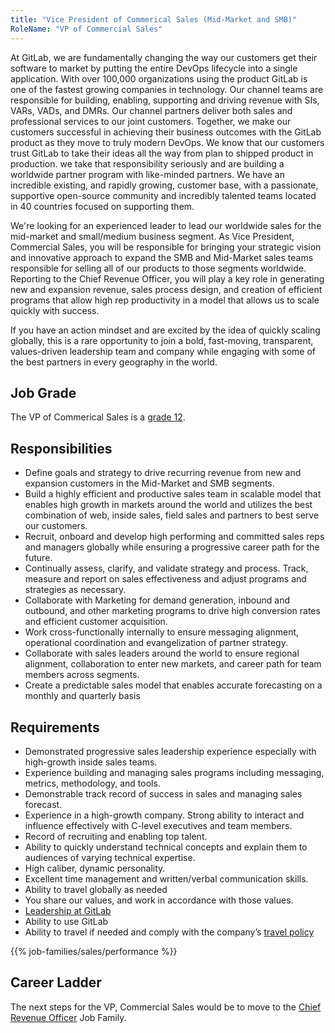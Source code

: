 ```yaml
---
title: "Vice President of Commerical Sales (Mid-Market and SMB)"
RoleName: "VP of Commercial Sales"
---
```


At GitLab, we are fundamentally changing the way our customers get their software to market by putting the entire DevOps lifecycle into a single application. With over 100,000 organizations using the product GitLab is one of the fastest growing companies in technology. Our channel teams are responsible for building, enabling, supporting and driving revenue with SIs, VARs, VADs, and DMRs. Our channel partners deliver both sales and professional services to our joint customers. Together, we make our customers successful in achieving their business outcomes with the GitLab product as they move to truly modern DevOps. We know that our customers trust GitLab to take their ideas all the way from plan to shipped product in production. we take that responsibility seriously and are building a worldwide partner program with like-minded partners. We have an incredible existing, and rapidly growing, customer base, with a passionate, supportive open-source community and incredibly talented teams located in 40 countries focused on supporting them.

We're looking for an experienced leader to lead our worldwide sales for the mid-market and small/medium business segment.  As Vice President, Commercial Sales, you will be responsible for bringing your strategic vision and innovative approach to expand the SMB and Mid-Market sales teams responsible for selling all of our products to those segments worldwide. Reporting to the Chief Revenue Officer, you will play a key role in generating new and expansion revenue, sales process design, and creation of efficient programs that allow high rep productivity in a model that allows us to scale quickly with success.

If you have an action mindset and are excited by the idea of quickly scaling globally, this is a rare opportunity to join a bold, fast-moving, transparent, values-driven leadership team and company while engaging with some of the best partners in every geography in the world.

## Job Grade

The VP of Commerical Sales is a [grade 12](https://about.gitlab.com/handbook/total-rewards/compensation/compensation-calculator/#gitlab-job-grades).

## Responsibilities

- Define goals and strategy to drive recurring revenue from new and expansion customers in the Mid-Market and SMB segments.
- Build a highly efficient and productive sales team in scalable model that enables high growth in markets around the world and utilizes the best combination of web, inside sales, field sales and partners to best serve our customers.
- Recruit, onboard and develop high performing and committed sales reps and managers globally while ensuring a progressive career path for the future.
- Continually assess, clarify, and validate strategy and process.  Track, measure and report on sales effectiveness and adjust programs and strategies as necessary.
- Collaborate with Marketing for demand generation, inbound and outbound, and other marketing programs to drive high conversion rates and efficient customer acquisition.
- Work cross-functionally internally to ensure messaging alignment, operational coordination and evangelization of partner strategy.
- Collaborate with sales leaders around the world to ensure regional alignment, collaboration to enter new markets, and career path for team members across segments.
- Create a predictable sales model that enables accurate forecasting on a monthly and quarterly basis


## Requirements

- Demonstrated progressive sales leadership experience especially with high-growth inside sales teams.
- Experience building and managing sales programs including messaging, metrics, methodology, and tools.
- Demonstrable track record of success in sales and managing sales forecast.
- Experience in a high-growth company. Strong ability to interact and influence effectively with C-level executives and team members.
- Record of recruiting and enabling top talent.
- Ability to quickly understand technical concepts and explain them to audiences of varying technical expertise.
- High caliber, dynamic personality.
- Excellent time management and written/verbal communication skills.
- Ability to travel globally as needed
- You share our values, and work in accordance with those values.
- [Leadership at GitLab](https://about.gitlab.com/company/team/structure/#s-group)
- Ability to use GitLab
- Ability to travel if needed and comply with the company’s [travel policy](https://about.gitlab.com/handbook/travel/)

{{% job-families/sales/performance %}}

## Career Ladder

The next steps for the VP, Commercial Sales would be to move to the [Chief Revenue Officer](/job-families/sales/chief-revenue-officer/) Job Family.
